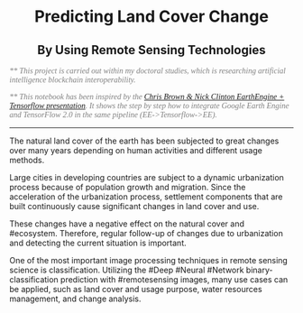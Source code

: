 <center>
<h1><b>Predicting Land Cover Change</b></h1>
<h2>By Using Remote Sensing Technologies</h2>
</center>
<p><font face="cambria" color="gray"><i>** This project is carried out within my doctoral studies, which is researching artificial intelligence blockchain interoperability.</i></font></p>

<font face="cambria" color="gray"><i>** This notebook has been inspired by the [Chris Brown & Nick Clinton EarthEngine + Tensorflow presentation](https://www.youtube.com/watch?v=w-1xfF0IaeU). It shows the step by step how to integrate Google Earth Engine and TensorFlow 2.0 in the same pipeline (EE->Tensorflow->EE).</i></font>
<hr>

The natural land cover of the earth has been subjected to great changes over many years depending on human activities and different usage methods.

Large cities in developing countries are subject to a dynamic urbanization process because of population growth and migration. Since the acceleration of the urbanization process, settlement components that are built continuously cause significant changes in land cover and use.

These changes have a negative effect on the natural cover and #ecosystem. Therefore, regular follow-up of changes due to urbanization and detecting the current situation is important.

One of the most important image processing techniques in remote sensing science is classification. Utilizing the #Deep #Neural #Network binary-classification prediction with #remotesensing images, many use cases can be applied, such as land cover and usage purpose, water resources management, and change analysis.
